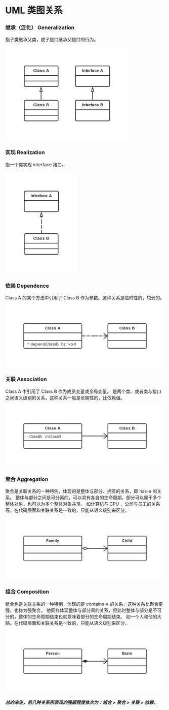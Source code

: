 UML 类图关系
===

### 继承（泛化） Generalization

指子类继承父类，或子接口继承父接口的行为。

![Alt text](img/0.1-generalization.png)

### 实现 Realization

指一个类实现 interface 接口。

![Alt text](img/0.2-realization.png)

### 依赖 Dependence

Class A 的某个方法中引用了 Class B 作为参数。这种关系是临时性的，较弱的。

![Alt text](img/0.3-dependence.png)

### 关联 Association

Class A 中引用了 Class B 作为成员变量或全局变量。
是两个类、或者类与接口之间语义级别的关系，这种关系一般是长期性的，比依赖强。

![Alt text](img/0.4-association.png)

### 聚合 Aggregation

聚合是关联关系的一种特例，体现的是整体与部分、拥有的关系，即 has-a 的关系。
整体与部分之间是可分离的，可以具有各自的生命周期，部分可以属于多个整体对象，也可以为多个整体对象共享。
如计算机与 CPU 、公司与员工的关系等。在代码层面和关联关系是一致的，只能从语义级别来区分。

![Alt text](img/0.5-aggregation.png)


### 组合 Composition

组合也是关联关系的一种特例，体现的是 contains-a 的关系，这种关系比聚合更强，也称为强聚合。
他同样体现整体与部分间的关系，但此时整体与部分是不可分的，整体的生命周期结束也就意味着部分的生命周期结束。
如一个人和他的大脑。在代码层面和关联关系是一致的，只能从语义级别来区分。

![Alt text](img/0.6-composition.png)


##### 总的来说，后几种关系所表现的强弱程度依次为：组合 > 聚合 > 关联 > 依赖。
